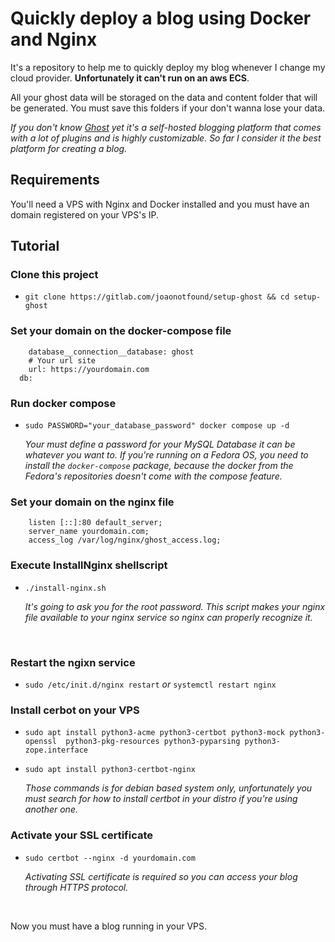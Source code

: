 

# <strong>Quickly deploy a blog using Docker and Nginx</strong>

It's a repository to help me to quickly deploy my blog whenever I change my cloud provider. <strong>Unfortunately it can't run on an aws ECS</strong>.

All your ghost data will be storaged on the data and content folder that will be generated. You must save this folders if your don't wanna lose your data.

<i>If you don't know [Ghost](https://ghost.org/) yet it's a self-hosted blogging platform that comes with a lot of plugins and is highly  customizable. So far I consider it the best platform for creating a blog.</i>

## <strong>Requirements</strong>

You'll need a VPS with Nginx and Docker installed and you must have an domain registered on your VPS's IP.

## <strong>Tutorial</strong>

### Clone this project
- `git clone https://gitlab.com/joaonotfound/setup-ghost && cd setup-ghost`

### Set your domain on the docker-compose file
```
    database__connection__database: ghost
    # Your url site
    url: https://yourdomain.com
  db:
```
### Run docker compose

- `sudo PASSWORD="your_database_password" docker compose up -d`

    <i>Your must define a password for your MySQL Database it can be whatever you want to.
If you're running on a Fedora OS, you need to install the `docker-compose` package, because the docker from the Fedora's repositories doesn't come with the compose feature. </i> <br>

### Set your domain on the nginx file
```
    listen [::]:80 default_server;
	server_name yourdomain.com;
	access_log /var/log/nginx/ghost_access.log;
```
### Execute InstallNginx shellscript
- `./install-nginx.sh`

    <i>It's going to ask you for the root password. This script makes your nginx file available to your nginx service so nginx can properly recognize it. </i>
</br>

### Restart the ngixn service
- `sudo /etc/init.d/nginx restart` *or* `systemctl restart nginx`

### Install cerbot on your VPS
- `sudo apt install python3-acme python3-certbot python3-mock python3-openssl  python3-pkg-resources python3-pyparsing python3-zope.interface`
- `sudo apt install python3-certbot-nginx`

    <i>Those commands is for debian based system only, unfortunately you must search for how to install certbot in your distro if you're using another one. </i></br>
### Activate your SSL certificate
- `sudo certbot --nginx -d yourdomain.com`

    <i>Activating SSL certificate is required so you can access your blog through HTTPS protocol.</i>
<br>

Now you must have a blog running in your VPS.



